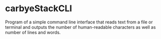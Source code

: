 # carbyeStackCLI
Program of a simple command line interface that reads text from a file or terminal and outputs the number of human-readable characters as well as number of lines and words.
